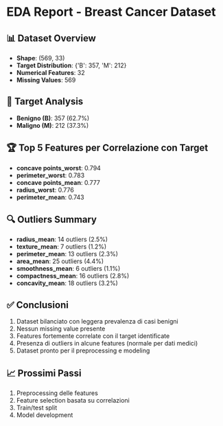 
# EDA Report - Breast Cancer Dataset

## 📊 Dataset Overview
- **Shape**: (569, 33)
- **Target Distribution**: {'B': 357, 'M': 212}
- **Numerical Features**: 32
- **Missing Values**: 569

## 🎯 Target Analysis
- **Benigno (B)**: 357 (62.7%)
- **Maligno (M)**: 212 (37.3%)

## 🏆 Top 5 Features per Correlazione con Target
- **concave points_worst**: 0.794
- **perimeter_worst**: 0.783
- **concave points_mean**: 0.777
- **radius_worst**: 0.776
- **perimeter_mean**: 0.743

## 🔍 Outliers Summary
- **radius_mean**: 14 outliers (2.5%)
- **texture_mean**: 7 outliers (1.2%)
- **perimeter_mean**: 13 outliers (2.3%)
- **area_mean**: 25 outliers (4.4%)
- **smoothness_mean**: 6 outliers (1.1%)
- **compactness_mean**: 16 outliers (2.8%)
- **concavity_mean**: 18 outliers (3.2%)

## ✅ Conclusioni
1. Dataset bilanciato con leggera prevalenza di casi benigni
2. Nessun missing value presente
3. Features fortemente correlate con il target identificate
4. Presenza di outliers in alcune features (normale per dati medici)
5. Dataset pronto per il preprocessing e modeling

## 📈 Prossimi Passi
1. Preprocessing delle features
2. Feature selection basata su correlazioni
3. Train/test split
4. Model development
